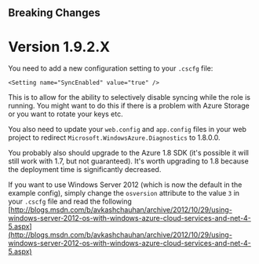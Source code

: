 Breaking Changes
----------------

Version 1.9.2.X
===============

You need to add a new configuration setting to your `.cscfg` file:

	<Setting name="SyncEnabled" value="true" />

This is to allow for the ability to selectively disable syncing while the role is running. You might want to do this if there is a problem with Azure Storage or you want to rotate your keys etc.

You also need to update your `web.config` and `app.config` files in your web project to redirect `Microsoft.WindowsAzure.Diagnostics` to 1.8.0.0.

You probably also should upgrade to the Azure 1.8 SDK (it's possible it will still work with 1.7, but not guaranteed). It's worth upgrading to 1.8 because the deployment time is significantly decreased.

If you want to use Windows Server 2012 (which is now the default in the example config), simply change the `osversion` attribute to the value `3` in your `.cscfg` file and read the following [http://blogs.msdn.com/b/avkashchauhan/archive/2012/10/29/using-windows-server-2012-os-with-windows-azure-cloud-services-and-net-4-5.aspx](http://blogs.msdn.com/b/avkashchauhan/archive/2012/10/29/using-windows-server-2012-os-with-windows-azure-cloud-services-and-net-4-5.aspx)
